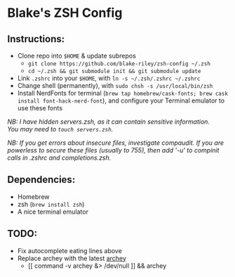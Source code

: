 # Blake's ZSH Config

## Instructions:

- Clone repo into `$HOME` & update subrepos
  - `git clone https://github.com/blake-riley/zsh-config ~/.zsh`
  - `cd ~/.zsh && git submodule init && git submodule update`
- Link `.zshrc` into your `$HOME`, with `ln -s ~/.zsh/.zshrc ~/.zshrc`
- Change shell (permanently), with `sudo chsh -s /usr/local/bin/zsh`
- Install NerdFonts for terminal (`brew tap homebrew/cask-fonts; brew cask install font-hack-nerd-font`), and configure your Terminal emulator to use these fonts

_NB: I have hidden servers.zsh, as it can contain sensitive information._  
_You may need to `touch servers.zsh`._

_NB: If you get errors about insecure files, investigate compaudit._
_If you are powerless to secure these files (usually to 755), then add '-u' to compinit calls in .zshrc and completions.zsh._

## Dependencies:

- Homebrew
- zsh (`brew install zsh`)
- A nice terminal emulator

## TODO:

- Fix <Tab> autocomplete eating lines above
- Replace archey with the latest [archey](https://github.com/HorlogeSkynet/archey4)
  - [[ command -v archey &> /dev/null ]] && archey
